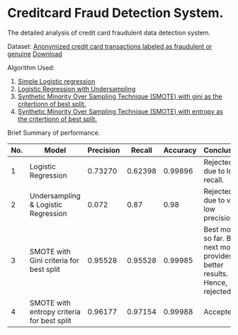 # Creditcard Fraud Detection System. 

The detailed analysis of credit card fraudulent data detection system. 

Dataset: [Anonymized credit card transactions labeled as fraudulent or genuine](https://www.kaggle.com/dalpozz/creditcardfraud)
[Download](https://people.rit.edu/~hvp4259/project/data/creditcard.csv)

Algorithm Used:

1. [Simple Logistic regression](https://github.com/hvp004/Credit-Card-Fraud-Detection/blob/master/UnderSampling.ipynb)
2. [Logistic Regression with Undersampling](https://github.com/hvp004/redit-Card-Fraud-Detection/blob/master/UnderSampling.ipynb)
3. [Synthetic Minority Over Sampling Technique (SMOTE) with gini as the critertionn of best split.](https://github.com/hvp004/redit-Card-Fraud-Detection/blob/master/SMOTE-gini.ipynb) 
4. [Synthetic Minority Over Sampling Technique (SMOTE) with entropy as the critertionn of best split.](https://github.com/hvp004/redit-Card-Fraud-Detection/blob/master/SMOTE--Entropy.ipynb)

Brief Summary of performance. 

| No.  | Model | Precision | Recall | Accuracy | Conclusion |
| ---- | ----- | --------- | ------ | -------- | ---------- |
| 1  | Logistic Regression  | 0.73270 | 0.62398 | 0.99896 | Rejected due to low recall. | 
| 2  | Undersampling & Logistic Regression  | 0.072 | 0.87 | 0.98 | Rejected due to very low precision. | 
| 3  | SMOTE with Gini criteria for best split  | 0.95528 | 0.95528 | 0.99985 | Best model so far. But next model provides better results. Hence, rejected. | 
| 4  | SMOTE with entropy criteria for best split  | 0.96177 | 0.97154 | 0.99988 | Accepted. | 
